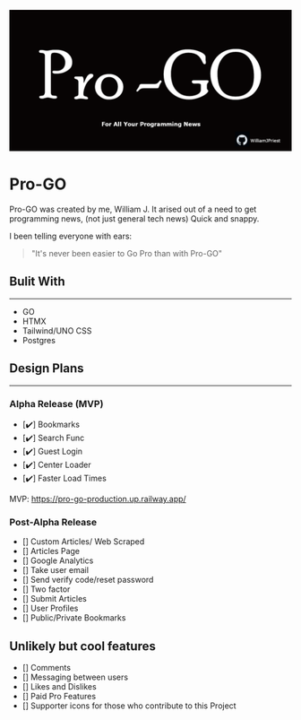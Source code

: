 <p align="center">
  <img  src="./Assets/pro-go.png"/>
</p>

# **Pro-GO**

Pro-GO was created by me, William J. It arised out of a need to get programming news, (not just general tech news) Quick and snappy. 

I been telling everyone with ears: 

> "It's never been easier to Go Pro than with Pro-GO"

## **Bulit With**
---

- GO
- HTMX
- Tailwind/UNO CSS
- Postgres

## **Design Plans**
---

### Alpha Release (MVP)

- [✔️] Bookmarks
- [✔️] Search Func 
- [✔️] Guest Login 
- [✔️] Center Loader 
- [✔️] Faster Load Times

MVP: https://pro-go-production.up.railway.app/

### Post-Alpha Release

- [] Custom Articles/ Web Scraped
- [] Articles Page
- [] Google Analytics 
- [] Take user email
- [] Send verify code/reset password
- [] Two factor
- [] Submit Articles
- [] User Profiles
- [] Public/Private Bookmarks


## Unlikely but cool features

- [] Comments
- [] Messaging between users
- [] Likes and Dislikes
- [] Paid Pro Features
- [] Supporter icons for those who contribute to this Project


